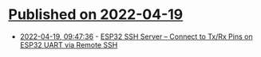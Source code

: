 # [Published on 2022-04-19](index.md)

* [2022-04-19, 09:47:36](https://news.ycombinator.com/item?id=31081227) - [ESP32 SSH Server – Connect to Tx/Rx Pins on ESP32 UART via Remote SSH](https://github.com/gojimmypi/wolfssh/tree/ESP32_Development/examples/ESP32-SSH-Server)
